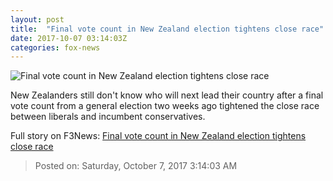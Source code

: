 ```yaml
---
layout: post
title:  "Final vote count in New Zealand election tightens close race"
date: 2017-10-07 03:14:03Z
categories: fox-news
---
```


![Final vote count in New Zealand election tightens close race](http://www.foxnews.com/content/dam/fox-news/logo/og-fn-foxnews.jpg)

New Zealanders still don't know who will next lead their country after a final vote count from a general election two weeks ago tightened the close race between liberals and incumbent conservatives.


Full story on F3News: [Final vote count in New Zealand election tightens close race](http://www.f3nws.com/n/3WCZDC)

> Posted on: Saturday, October 7, 2017 3:14:03 AM
